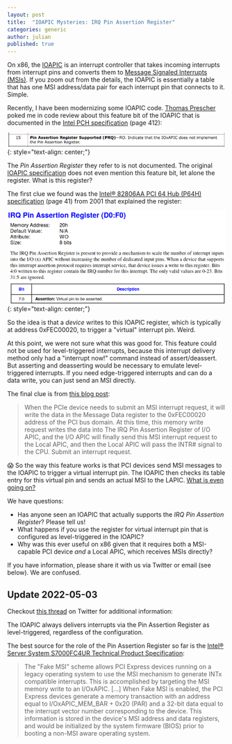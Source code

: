 ```yaml
---
layout: post
title:  "IOAPIC Mysteries: IRQ Pin Assertion Register"
categories: generic
author: julian
published: true
---
```


On x86, the [IOAPIC](https://wiki.osdev.org/IOAPIC) is an interrupt
controller that takes incoming interrupts from interrupt pins and
converts them to [Message Signaled Interrupts
(MSIs)](https://en.wikipedia.org/wiki/Message_Signaled_Interrupts]). If
you zoom out from the details, the IOAPIC is essentially a table that
has one MSI address/data pair for each interrupt pin that connects to
it. Simple.

Recently, I have been modernizing some IOAPIC code. [Thomas
Prescher](https://twitter.com/gonzodaruler) poked me in code review
about this feature bit of the IOAPIC that is documented in the [Intel
PCH
specification](https://www.intel.com/content/dam/www/public/us/en/documents/datasheets/9-series-chipset-pch-datasheet.pdf)
(page 412):

![PCH PRQ Feature Bit](/assets/ioapic-pch-prq.png)
{: style="text-align: center;"}

The _Pin Assertion Register_ they refer to is not documented. The
original [IOAPIC
specification](http://web.archive.org/web/20161130153145/http://download.intel.com/design/chipsets/datashts/29056601.pdf)
does not even mention this feature bit, let alone the register. What
is this register?

The first clue we found was the [Intel® 82806AA PCI 64 Hub (P64H)
specification](https://datasheet.octopart.com/FW82806AA-SL3VZ-Intel-datasheet-13695406.pdf)
(page 41) from 2001 that explained the register:

![PRQ Register Description](/assets/ioapic-prq-description.png)
{: style="text-align: center;"}

So the idea is that a _device_ writes to this IOAPIC register, which
is typically at address 0xFEC00020, to trigger a "virtual" interrupt
pin. Weird.

At this point, we were not sure what this was good for. This feature
could not be used for level-triggered interrupts, because this
interrupt delivery method only had a "interrupt now!" command instead
of assert/deassert. But asserting and deasserting would be necessary
to emulate level-triggered interrupts. If you need edge-triggered
interrupts and can do a data write, you can just send an MSI directly.

The final clue is from [this blog
post](https://blog.actorsfit.com/a?ID=01700-495cb485-b224-4789-82e8-7c0892b81a64):

> When the PCIe device needs to submit an MSI interrupt request, it
> will write the data in the Message Data register to the 0xFEC00020
> address of the PCI bus domain. At this time, this memory write
> request writes the data into The IRQ Pin Assertion Register of I/O
> APIC, and the I/O APIC will finally send this MSI interrupt request
> to the Local APIC, and then the Local APIC will pass the INTR#
> signal to the CPU. Submit an interrupt request.

😱 So the way this feature works is that PCI devices send MSI messages
to the IOAPIC to trigger a virtual interrupt pin. The IOAPIC then
checks its table entry for this virtual pin and sends an actual MSI to
the LAPIC. [What is even going
on?](https://www.danielbozhkovart.com/darth-vader)

We have questions:

- Has anyone seen an IOAPIC that actually supports the _IRQ Pin
  Assertion Register_? Please tell us!
- What happens if you use the register for virtual interrupt pin that
  is configured as level-triggered in the IOAPIC?
- Why was this ever useful on x86 given that it requires both a
  MSI-capable PCI device _and_ a Local APIC, which receives MSIs
  directly?

If you have information, please share it with us via Twitter or email
(see below). We are confused.

## Update 2022-05-03

Checkout [this
thread](https://twitter.com/blitzclone/status/1521223791556407297) on
Twitter for additional information:

The IOAPIC always delivers interrupts via the Pin Assertion Register
as level-triggered, regardless of the configuration.

The best source for the role of the Pin Assertion Register so far is
the [Intel® Server System S7000FC4UR Technical Product
Specification](https://www.manualslib.com/manual/1402147/Intel-S7000fc4ur.html?page=124):

> The "Fake MSI" scheme allows PCI Express devices running on a legacy operating
system to use the MSI mechanism to generate INTx compatible interrupts. This is accomplished
by targeting the MSI memory write to an I/OxAPIC. [...] When Fake MSI is enabled, the PCI Express devices generate a memory transaction with an address equal to I/OxAPIC_MEM_BAR + 0x20 (PAR) and a 32-bit data equal to the interrupt
vector number corresponding to the device. This information is stored in the device's MSI
address and data registers, and would be initialized by the system firmware (BIOS) prior to
booting a non-MSI aware operating system.
